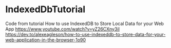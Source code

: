 # IndexedDbTutorial

Code from tutorial How to use IndexedDB to Store Local Data for your Web App
https://www.youtube.com/watch?v=yZ26CXny3iI
https://dev.to/alexeagleson/how-to-use-indexeddb-to-store-data-for-your-web-application-in-the-browser-1o90